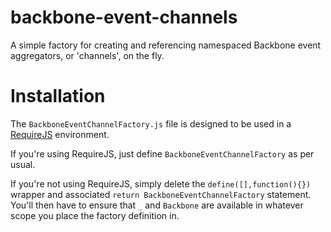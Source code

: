 backbone-event-channels
=======================

A simple factory for creating and referencing namespaced Backbone event aggregators, or 'channels', on the fly.

Installation
============
The `BackboneEventChannelFactory.js` file is designed to be used in a [RequireJS](http://requirejs.org/) environment.

If you're using RequireJS, just define `BackboneEventChannelFactory` as per usual.

If you're not using RequireJS, simply delete the `define([],function(){})` wrapper and associated `return BackboneEventChannelFactory` statement. You'll then have to ensure that `_` and `Backbone` are available in whatever scope you place the factory definition in.
